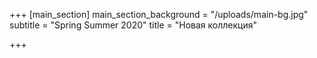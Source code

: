 +++
[main_section]
main_section_background = "/uploads/main-bg.jpg"
subtitle = "Spring Summer 2020"
title = "Новая коллекция"

+++
